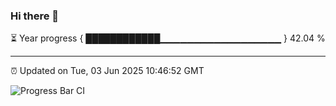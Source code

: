 ### Hi there 👋

⏳ Year progress { ████████████▁▁▁▁▁▁▁▁▁▁▁▁▁▁▁▁▁▁ } 42.04 %

---

⏰ Updated on Tue, 03 Jun 2025 10:46:52 GMT

![Progress Bar CI](https://github.com/IshwaranRudhara/GIT-ACTION/workflows/Progress%20Bar%20CI/badge.svg)
